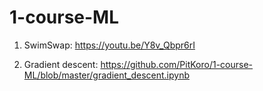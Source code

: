 # 1-course-ML

1. SwimSwap: https://youtu.be/Y8v_Qbpr6rI

2. Gradient descent: https://github.com/PitKoro/1-course-ML/blob/master/gradient_descent.ipynb
